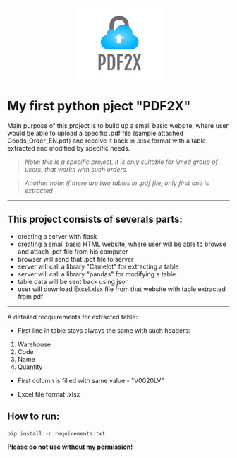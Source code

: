 <p align="center">
   <img src="https://github.com/RyGintas/kcs_project/blob/master/img/logo.jpg" width="200">
</p>


# My first python pject "PDF2X"

Main purpose of this project is to build up a small basic website, where user would be able to upload a specific .pdf file (sample attached Goods_Order_EN.pdf) and receive it back in .xlsx format with a table extracted and modified by specific needs.

> *Note: this is a specific project, it is only suitable for limed group of users, that works with such orders.*

> *Another note: if there are two tables in .pdf file, only first one is extracted*

-------------------------------------------------------

## This project consists of severals parts:

- creating a server with flask
- creating a small basic HTML website, where user will be able to browse and attach .pdf file from his computer
- browser will send that .pdf file to server
- server will call a library "Camelot" for extracting a table
- server will call a library "pandas" for modifying a table
- table data will be sent back using json
- user will download Excel.xlsx file from that website with table extracted from pdf

--------------------------------------------------------

A detailed recquirements for extracted table:

-	First line in table stays always the same with such headers:
1.	Warehouse
2.	Code
3.	Name
4.	Quantity

-	First column is filled with same value - "V0020LV"

-   Excel file format .xlsx

## How to run:
```shell
pip install -r requirements.txt
```


**Please do not use without my permission!**
